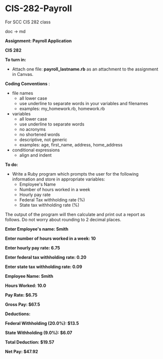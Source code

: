 # CIS-282-Payroll
 For SCC CIS 282 class

doc -> md

**Assignment: Payroll Application**

**CIS 282**

**To turn in:**

- Attach one file: **payroll\_lastname.rb** as an attachment to the assignment in Canvas.

**Coding Conventions** :

- file names
  - all lower case
  - use underline to separate words in your variables and filenames
  - examples: my\_homework.rb, homework.rb
- variables
  - all lower case
  - use underline to separate words
  - no acronyms
  - no shortened words
  - descriptive, not generic
  - examples: age, first\_name, address, home\_address
- conditional expressions
  - align and indent

**To do:**

- Write a Ruby program which prompts the user for the following information and store in appropriate variables:
  - Employee&#39;s Name
  - Number of hours worked in a week
  - Hourly pay rate
  - Federal Tax withholding rate (%)
  - State tax withholding rate (%)

The output of the program will then calculate and print out a report as follows. Do not worry about rounding to 2 decimal places.

**Enter Employee&#39;s name: Smith**

**Enter number of hours worked in a week: 10**

**Enter hourly pay rate: 6.75**

**Enter federal tax withholding rate: 0.20**

**Enter state tax withholding rate: 0.09**

**Employee Name: Smith**

**Hours Worked: 10.0**

**Pay Rate: $6.75**

**Gross Pay: $67.5**

**Deductions:**

**Federal Withholding (20.0%): $13.5**

**State Withholding (9.0%): $6.07**

**Total Deduction: $19.57**

**Net Pay: $47.92**

